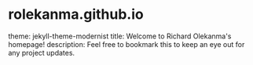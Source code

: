 # rolekanma.github.io

theme: jekyll-theme-modernist
title: Welcome to Richard Olekanma's homepage!
description: Feel free to bookmark this to keep an eye out for any project updates.
